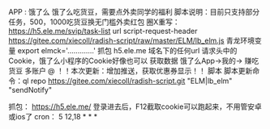 APP : 饿了么
饿了么吃货豆，需要点外卖同学的福利
脚本说明：目前只支持部分任务，500，1000吃货豆换无门槛外卖红包
圈X重写：https://h5.ele.me/svip/task-list url script-request-header https://gitee.com/xiecoll/radish-script/raw/master/ELM/lb_elm.js
青龙环境变量  export elmck='.............'
抓包 h5.ele.me 域名下的任何url 请求头中的Cookie，饿了么小程序的Cookie好像也可以
获取数据 饿了么App->我的-> 赚吃货豆
 多账户 @
！！本次更新：增加推送，获取优惠券显示！！
脚本 
脚本更新命令：ql repo https://gitee.com/xiecoll/radish-script.git "ELM|lb_elm" "sendNotify"

抓包：
https://h5.ele.me/ 登录进去后，F12截取cookie可以跑起来，不用管安卓或ios了
cron：
5 12,18 * * * 